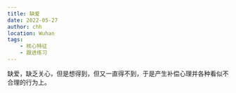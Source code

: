 ```yaml
---
title: 缺爱
date: 2022-05-27
author: chh
location: Wuhan
tags:
    - 核心特征
    - 跟进练习
---
```


缺爱，缺乏关心，但是想得到，但又一直得不到，于是产生补偿心理并各种看似不合理的行为上。
